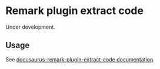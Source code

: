 # Remark plugin extract code

Under development.

## Usage

See [docusaurus-remark-plugin-extract-code documentation](https://microsoft.github.io/docusaurus-plugins-rise4fun/docs/plugins/remark-plugin-extract-code).
